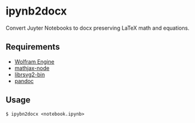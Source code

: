 # ipynb2docx

Convert Juyter Notebooks to docx preserving LaTeX math and equations. 

## Requirements

* [Wolfram Engine](https://www.wolfram.com/engine/)
* [mathjax-node](https://www.npmjs.com/package/mathjax-node)
* [librsvg2-bin](https://en.wikipedia.org/wiki/Librsvg)
* [pandoc](https://pandoc.org/installing.html#linux)

## Usage

`$ ipybn2docx <notebook.ipynb>`
